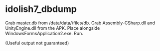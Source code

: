 # idolish7_dbdump

Grab master.db from /data/data/<app package name>/files/db.
Grab Assembly-CSharp.dll and UnityEngine.dll from the APK.
Place alongside WindowsFormsApplication2.exe.
Run.

(Useful output not guaranteed)
